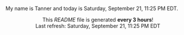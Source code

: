 My name is Tanner and today is Saturday, September 21, 11:25 PM EDT.

<p align="center">This <i>README</i> file is generated <b>every 3 hours</b>!</br>Last refresh: Saturday, September 21, 11:25 PM EDT<br /></p>
